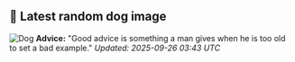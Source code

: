 ## 🐶 Latest random dog image
![Dog](https://images.dog.ceo/breeds/bulldog-french/n02108915_142.jpg)
**Advice:** "Good advice is something a man gives when he is too old to set a bad example."
*Updated: 2025-09-26 03:43 UTC*
